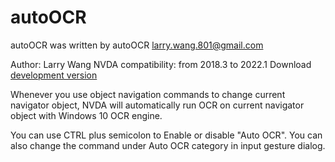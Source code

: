 # autoOCR #

autoOCR was written by autoOCR <larry.wang.801@gmail.com>

Author: Larry Wang
NVDA compatibility: from 2018.3 to 2022.1
Download [development version](https://github.com/larry801/auto_ocr/releases/download/v0.1/autoOCR-0.1.0-dev.nvda-addon)


Whenever you use object navigation commands to change current navigator object, NVDA will automatically run OCR on current navigator object with Windows 10 OCR engine.

You can use CTRL plus semicolon to Enable or disable "Auto OCR". You can also change the command under Auto OCR category in input gesture dialog.